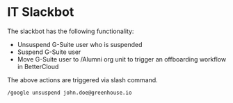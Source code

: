 # IT Slackbot

The slackbot has the following functionality:

- Unsuspend G-Suite user who is suspended
- Suspend G-Suite user
- Move G-Suite user to /Alumni org unit to trigger an offboarding workflow in BetterCloud

The above actions are triggered via slash command.

```
/google unsuspend john.doe@greenhouse.io
```
